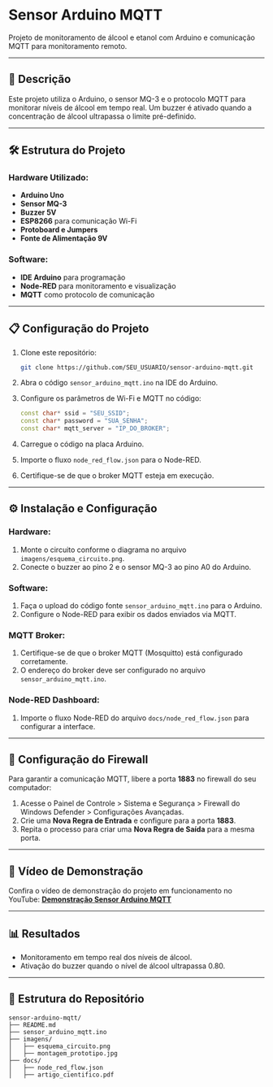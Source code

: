 # Sensor Arduino MQTT

Projeto de monitoramento de álcool e etanol com Arduino e comunicação MQTT para monitoramento remoto.

---

## 📖 Descrição

Este projeto utiliza o Arduino, o sensor MQ-3 e o protocolo MQTT para monitorar níveis de álcool em tempo real. Um buzzer é ativado quando a concentração de álcool ultrapassa o limite pré-definido.

---

## 🛠️ Estrutura do Projeto

### Hardware Utilizado:
- **Arduino Uno**
- **Sensor MQ-3**
- **Buzzer 5V**
- **ESP8266** para comunicação Wi-Fi
- **Protoboard e Jumpers**
- **Fonte de Alimentação 9V**

### Software:
- **IDE Arduino** para programação
- **Node-RED** para monitoramento e visualização
- **MQTT** como protocolo de comunicação

---

## 📋 Configuração do Projeto

1. Clone este repositório:
    ```bash
    git clone https://github.com/SEU_USUARIO/sensor-arduino-mqtt.git
    ```

2. Abra o código `sensor_arduino_mqtt.ino` na IDE do Arduino.

3. Configure os parâmetros de Wi-Fi e MQTT no código:
    ```cpp
    const char* ssid = "SEU_SSID";
    const char* password = "SUA_SENHA";
    const char* mqtt_server = "IP_DO_BROKER";
    ```

4. Carregue o código na placa Arduino.

5. Importe o fluxo `node_red_flow.json` para o Node-RED.

6. Certifique-se de que o broker MQTT esteja em execução.

---

## ⚙️ Instalação e Configuração

### Hardware:
1. Monte o circuito conforme o diagrama no arquivo `imagens/esquema_circuito.png`.
2. Conecte o buzzer ao pino 2 e o sensor MQ-3 ao pino A0 do Arduino.

### Software:
1. Faça o upload do código fonte `sensor_arduino_mqtt.ino` para o Arduino.
2. Configure o Node-RED para exibir os dados enviados via MQTT.

### MQTT Broker:
1. Certifique-se de que o broker MQTT (Mosquitto) está configurado corretamente.
2. O endereço do broker deve ser configurado no arquivo `sensor_arduino_mqtt.ino`.

### Node-RED Dashboard:
1. Importe o fluxo Node-RED do arquivo `docs/node_red_flow.json` para configurar a interface.

---

## 🚨 Configuração do Firewall

Para garantir a comunicação MQTT, libere a porta **1883** no firewall do seu computador:
1. Acesse o Painel de Controle > Sistema e Segurança > Firewall do Windows Defender > Configurações Avançadas.
2. Crie uma **Nova Regra de Entrada** e configure para a porta **1883**.
3. Repita o processo para criar uma **Nova Regra de Saída** para a mesma porta.

---

## 🎥 Vídeo de Demonstração

Confira o vídeo de demonstração do projeto em funcionamento no YouTube:
[**Demonstração Sensor Arduino MQTT**](https://youtu.be/QlroZ7wxd2k)

---

## 📊 Resultados

- Monitoramento em tempo real dos níveis de álcool.
- Ativação do buzzer quando o nível de álcool ultrapassa 0.80.

---

## 📂 Estrutura do Repositório

```plaintext
sensor-arduino-mqtt/
├── README.md
├── sensor_arduino_mqtt.ino
├── imagens/
│   ├── esquema_circuito.png
│   ├── montagem_prototipo.jpg
├── docs/
│   ├── node_red_flow.json
│   ├── artigo_cientifico.pdf
